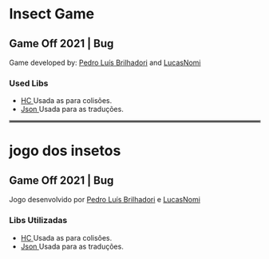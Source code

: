 # Insect Game 

## Game Off 2021 | Bug 
Game developed by:
<a href="https://github.com/PedroLuisBrilhadori">Pedro Luís Brilhadori</a> 
and
<a href="https://github.com/LucasNomi">LucasNomi</a>


### Used Libs
- <a href="https://github.com/vrld/HC"> HC </a>  Usada as para colisões.
- <a href="https://github.com/rxi/json.lua"> Json </a> Usada para as traduções.

<hr style="border:2px solid gray"> </hr>

# jogo dos insetos 

## Game Off 2021 | Bug 
Jogo desenvolvido por 
<a href="https://github.com/PedroLuisBrilhadori">Pedro Luís Brilhadori</a> 
e 
<a href="https://github.com/LucasNomi">LucasNomi</a>


### Libs Utilizadas
- <a href="https://github.com/vrld/HC"> HC </a>  Usada as para colisões.
- <a href="https://github.com/rxi/json.lua"> Json </a> Usada para as traduções.
